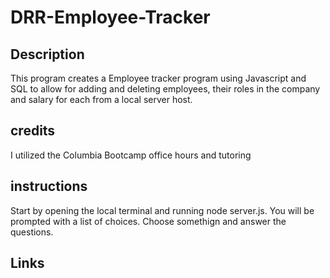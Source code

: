 # DRR-Employee-Tracker

## Description
This program creates a Employee tracker program using Javascript and SQL to allow for adding and deleting employees, their roles in the company and salary for each from a local server host.

## credits
I utilized the Columbia Bootcamp office hours and tutoring

## instructions
Start by opening the local terminal and running node server.js. You will be prompted with a list of choices. Choose somethign and answer the questions.

## Links

